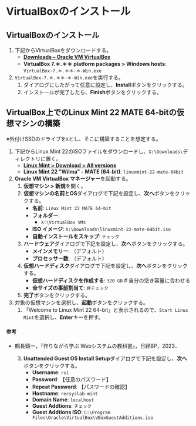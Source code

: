 # VirtualBoxのインストール

## VirtualBoxのインストール

1. 下記からVirtualBoxをダウンロードする。
   - **[Downloads – Oracle VM VirtualBox](https://www.virtualbox.org/wiki/Downloads)**
   - **VirtualBox 7.＊.＊＊ platform packages > Windows hosts**: `VirtualBox-7.＊.＊＊-＊-Win.exe`
2. `VirtualBox-7.＊.＊＊-＊-Win.exe`を実行する。
   1. ダイアログにしたがって任意に設定し、**Install**ボタンをクリックする。
   2. インストールが完了したら、**Finish**ボタンをクリックする。

## VirtualBox上でのLinux Mint 22 MATE 64-bitの仮想マシンの構築
※外付けSSDのドライブを`X`とし、そこに構築することを想定する。
1. 下記からLinux Mint 22のISOファイルをダウンロードし、`X:\Downloads\`ディレクトリに置く。
   - **[Linux Mint > Download > All versions](https://linuxmint.com/download_all.php)**
   - **Linux Mint 22 "Wilma" - MATE (64-bit)**: `linuxmint-22-mate-64bit`
2. **Oracle VM VirtualBox マネージャー**を起動する。
   1. **仮想マシン > 新規**を開く。
   2. **仮想マシンの名前とOS**ダイアログで下記を設定し、**次へ**ボタンをクリックする。
      - **名前**: `Linux Mint 22 MATE 64-bit`
      - **フォルダー**:
        - `X:\VirtualBox VMs`
      - **ISO イメージ**: `X:\Downloads\linuxmint-22-mate-64bit.iso`
      - **自動インストールをスキップ**: `チェック`
   3. **ハードウェア**ダイアログで下記を設定し、**次へ**ボタンをクリックする。
      - **メインメモリー**: （デフォルト）
      - **プロセッサー数**: （デフォルト）
   4. **仮想ハードディスク**ダイアログで下記を設定し、**次へ**ボタンをクリックする。
      - **仮想ハードディスクを作成する**: `320 GB` # 自分の空き容量に合わせる
      - **全サイズの事前割当て**: `非チェック`
   5. **完了**ボタンをクリックする。
3. 対象の仮想マシンを選択し、**起動**ボタンをクリックする。
   1. 「Welcome to Linux Mint 22 64-bit」と表示されるので、`Start Linux Mint`を選択し、**Enter**キーを押す。

#### 参考
- 鶴長鎮一，『作りながら学ぶ Webシステムの教科書』，日経BP，2023．

   3. **Unattended Guest OS Install Setup**ダイアログで下記を設定し、**次へ**ボタンをクリックする。
      - **Username**: `rsl`
      - **Password**: 【任意のパスワード】
      - **Repeat Password**: 【パスワードの確認】
      - **Hostname**: `recsyslab-mint`
      - **Domain Name**: `localhost`
      - **Guest Addtions**: `チェック`
      - **Guest Addtions ISO**: `C:\Program Files\Oracle\VirtualBox\VBoxGuestAdditions.iso`
 
